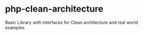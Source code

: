 # php-clean-architecture
Basic Library with interfaces for Clean architecture and real world examples.
